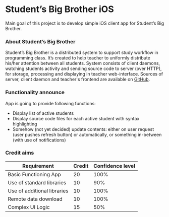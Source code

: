 # Student’s Big Brother iOS

Main goal of this project is to develop simple iOS client app for 
Student’s Big Brother.   

### About Student’s Big Brother

Student’s Big Brother is a distributed system to support study workflow in 
programming class. It’s created to help teacher to uniformly distribute his/her 
attention between all students. System consists of client daemons, 
watching students activity and sending source code to server (over HTTP), 
for storage, processing and displaying in teacher web-interface. 
Sources of server, client daemon and teacher's frontend are available on 
[GitHub](https://github.com/geo2a/students-big-brother).

### Functionality announce

App is going to provide following functions: 

* Display list of active students
* Display source code files for each active student with syntax highlighting
* Somehow (not yet decided) update contents: either on user request (user pushes refresh button) or automatically, 
  or something in-between (with use of notifications)

### Credit aims

| Requirement                 | Credit  | Confidence level|
|-----------------------------|---------|-----------------|
| Basic Functioning App       | 20      | 100%            |
| Use of standard libraries   | 10      | 90%             |
| Use of additional libraries | 10      | 100%            |
| Remote data download        | 10      | 100%            |
| Complex UI Logic            | 15      | 50%             |
